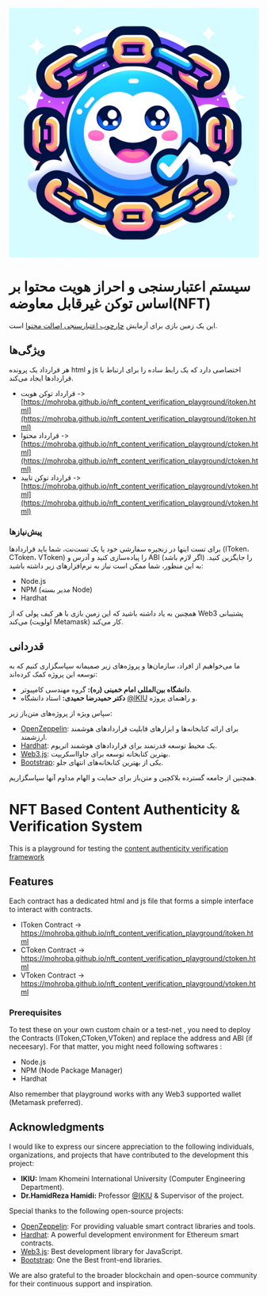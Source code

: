 ![تصویری از اثبات موفقیت 86 آزمون اخیر](public/logo.png)

# سیستم اعتبارسنجی و احراز هویت محتوا بر اساس توکن غیرقابل معاوضه(NFT)
این یک زمین بازی برای آزمایش [چارچوب اعتبارسنجی اصالت محتوا](https://github.com/mohroba/nft_content_verification) است.

## ویژگی‌ها
هر قرارداد یک پرونده html و js اختصاصی دارد که یک رابط ساده را برای ارتباط با قراردادها ایجاد می‌کند.
- قرارداد توکن هویت -> [https://mohroba.github.io/nft_content_verification_playground/itoken.html](https://mohroba.github.io/nft_content_verification_playground/itoken.html)
- قرارداد محتوا -> [https://mohroba.github.io/nft_content_verification_playground/ctoken.html](https://mohroba.github.io/nft_content_verification_playground/ctoken.html)
- قرارداد توکن تایید -> [https://mohroba.github.io/nft_content_verification_playground/vtoken.html](https://mohroba.github.io/nft_content_verification_playground/vtoken.html)

### پیش‌نیازها
برای تست اینها در زنجیره سفارشی خود یا یک تست‌نت، شما باید قراردادها (IToken، CToken، VToken) را پیاده‌سازی کنید و آدرس و ABI (اگر لازم باشد) را جایگزین کنید. به این منظور، شما ممکن است نیاز به نرم‌افزارهای زیر داشته باشید:
- Node.js
- NPM (مدیر بسته Node)
- Hardhat

همچنین به یاد داشته باشید که این زمین بازی با هر کیف پولی که از Web3 پشتیبانی می‌کند (اولویت Metamask) کار می‌کند.

## قدردانی
ما می‌خواهیم از افراد، سازمان‌ها و پروژه‌های زیر صمیمانه سپاسگزاری کنیم که به توسعه این پروژه کمک کرده‌اند:

- **دانشگاه بین‌المللی امام خمینی (ره):** گروه مهندسی کامپیوتر.
- **دکتر حمیدرضا حمیدی:** استاد دانشگاه [@IKIU](https://ikiu.ac.ir/) و راهنمای پروژه.

سپاس ویژه از پروژه‌های متن‌باز زیر:

- [OpenZeppelin](https://openzeppelin.com/): برای ارائه کتابخانه‌ها و ابزارهای قابلیت قراردادهای هوشمند ارزشمند.
- [Hardhat](https://hardhat.org/): یک محیط توسعه قدرتمند برای قراردادهای هوشمند اتریوم.
- [Web3.js](https://web3js.org/): بهترین کتابخانه توسعه برای جاوااسکریپت.
- [Bootstrap](https://getbootstrap.com/): یکی از بهترین کتابخانه‌های انتهای جلو.

همچنین از جامعه گسترده بلاکچین و متن‌باز برای حمایت و الهام مداوم آنها سپاسگزاریم.


# NFT Based Content Authenticity & Verification System
This is a playground for testing the  [content authenticity verification framework](https://github.com/mohroba/nft_content_verification)

## Features
Each contract has a dedicated html and js file that forms a simple interface to interact with contracts.
- IToken Contract -> https://mohroba.github.io/nft_content_verification_playground/itoken.html
- CToken Contract -> https://mohroba.github.io/nft_content_verification_playground/ctoken.html
- VToken Contract -> https://mohroba.github.io/nft_content_verification_playground/vtoken.html

### Prerequisites
To test these on your own custom chain or a test-net , you need to deploy the Contracts (IToken,CToken,VToken) and replace the address and ABI (if neceesary). For that matter, you might need following softwares :
- Node.js
- NPM (Node Package Manager)
- Hardhat

Also remember that playground works with any Web3 supported wallet (Metamask preferred).

## Acknowledgments

I would like to express our sincere appreciation to the following individuals, organizations, and projects that have contributed to the development this project:

- **IKIU:** Imam Khomeini International University (Computer Engineering Department).
- **Dr.HamidReza Hamidi:** Professor [@IKIU](https://ikiu.ac.ir/) & Supervisor of the project.


Special thanks to the following open-source projects:

- [OpenZeppelin](https://openzeppelin.com/): For providing valuable smart contract libraries and tools.
- [Hardhat](https://hardhat.org/): A powerful development environment for Ethereum smart contracts.
- [Web3.js](https://web3js.org/): Best development library for JavaScript.
- [Bootstrap](https://getbootstrap.com/): One the Best front-end libraries.

We are also grateful to the broader blockchain and open-source community for their continuous support and inspiration.
